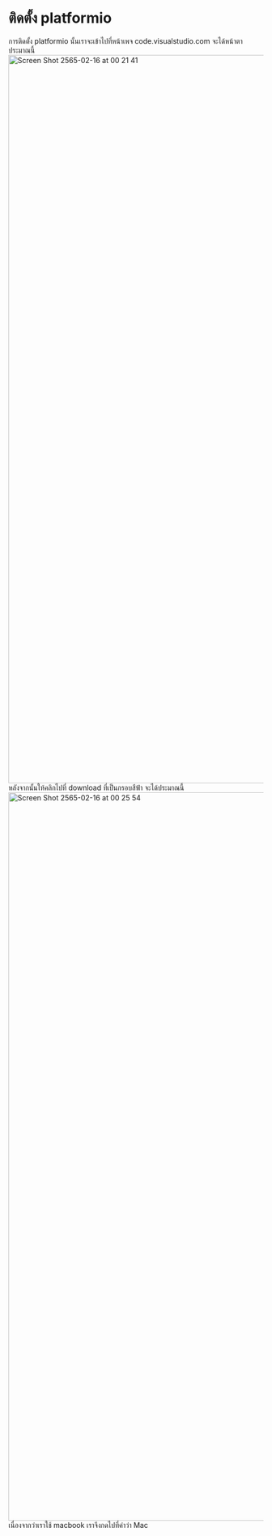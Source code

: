 # ติดตั้ง platformio
การติดตั้ง platformio นั้นเราจะเข้าไปที่หน้าเพจ code.visualstudio.com
จะได้หน้าตาประมาณนี้
<img width="1440" alt="Screen Shot 2565-02-16 at 00 21 41" src="https://user-images.githubusercontent.com/98943436/154115245-848533ce-d0f4-4910-828a-8787bf1b9ccc.png">
หลังจากนั้นให้คลิกไปที่ download ที่เป็นกรอบสีฟ้า
จะได้ประมาณนี้
<img width="1440" alt="Screen Shot 2565-02-16 at 00 25 54" src="https://user-images.githubusercontent.com/98943436/154115913-e8488caa-227d-4880-80f6-8559bcbe1289.png">
เนื่องจากว่าเราใช้ macbook เราจึงกดไปที่คำว่า Mac
